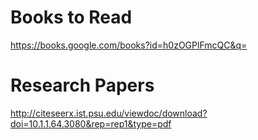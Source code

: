 # Books to Read
https://books.google.com/books?id=h0zOGPlFmcQC&q=

# Research Papers
http://citeseerx.ist.psu.edu/viewdoc/download?doi=10.1.1.64.3080&rep=rep1&type=pdf
